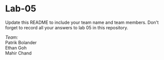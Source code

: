 # Lab-05

Update this README to include your team name and team members. Don't forget to record all your answers to lab 05 in this repository.


_Team:_ <br>
Patrik Bolander <br>
Ethan Goh <br>
Mahir Chand <br>
